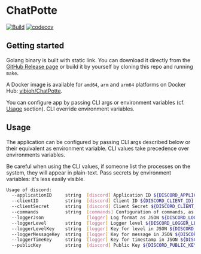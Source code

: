 # ChatPotte

[![Build](https://github.com/ViBiOh/ChatPotte/workflows/Build/badge.svg)](https://github.com/ViBiOh/ChatPotte/actions)
[![codecov](https://codecov.io/gh/ViBiOh/ChatPotte/branch/main/graph/badge.svg)](https://codecov.io/gh/ViBiOh/ChatPotte)

## Getting started

Golang binary is built with static link. You can download it directly from the [GitHub Release page](https://github.com/ViBiOh/ChatPotte/releases) or build it by yourself by cloning this repo and running `make`.

A Docker image is available for `amd64`, `arm` and `arm64` platforms on Docker Hub: [vibioh/ChatPotte](https://hub.docker.com/r/vibioh/ChatPotte/tags).

You can configure app by passing CLI args or environment variables (cf. [Usage](#usage) section). CLI override environment variables.

## Usage

The application can be configured by passing CLI args described below or their equivalent as environment variable. CLI values take precedence over environments variables.

Be careful when using the CLI values, if someone list the processes on the system, they will appear in plain-text. Pass secrets by environment variables: it's less easily visible.

```bash
Usage of discord:
  --applicationID     string  [discord] Application ID ${DISCORD_APPLICATION_ID}
  --clientID          string  [discord] Client ID ${DISCORD_CLIENT_ID}
  --clientSecret      string  [discord] Client Secret ${DISCORD_CLIENT_SECRET}
  --commands          string  [commands] Configuration of commands, as JSON string ${DISCORD_COMMANDS}
  --loggerJson                [logger] Log format as JSON ${DISCORD_LOGGER_JSON} (default false)
  --loggerLevel       string  [logger] Logger level ${DISCORD_LOGGER_LEVEL} (default "INFO")
  --loggerLevelKey    string  [logger] Key for level in JSON ${DISCORD_LOGGER_LEVEL_KEY} (default "level")
  --loggerMessageKey  string  [logger] Key for message in JSON ${DISCORD_LOGGER_MESSAGE_KEY} (default "msg")
  --loggerTimeKey     string  [logger] Key for timestamp in JSON ${DISCORD_LOGGER_TIME_KEY} (default "time")
  --publicKey         string  [discord] Public Key ${DISCORD_PUBLIC_KEY}
```
